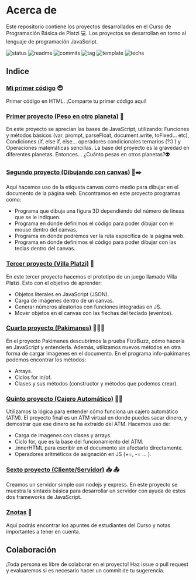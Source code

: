 # Acerca de 

Este repositorio contiene los proyectos desarrollados en el Curso de Programación Básica de Platzi 💻. Los proyectos se desarrollan en torno al lenguaje de programación JavaScript.

![status](https://img.shields.io/badge/estado-corriendo-green.svg?colorB=00C106) ![readme](https://img.shields.io/badge/readme-OK-green.svg?colorB=00C106) ![commits](https://img.shields.io/badge/commits-51-blue.svg) ![tag](https://img.shields.io/badge/tag-NO-red.svg)
![template](https://img.shields.io/badge/template-NO-red.svg) ![techs](https://img.shields.io/badge/techs-javascript—html—nodejs-orange.svg)

## Indice

### [Mi primer código](https://github.com/santiagocujaban/programacion-basica/tree/master/%23Mi%20primer%20c%C3%B3digo) 😎
Primer código en HTML. ¡Comparte tu primer código aquí!

### [Primer proyecto (Peso en otro planeta)](https://github.com/santiagocujaban/programacion-basica/tree/master/01Primer%20proyecto%20(Peso%20en%20otro%20planeta)) 🌌 
En este proyecto se aprecian las bases de JavaScript, utilizando: Funciones y métodos básicos (var, prompt, parseFloat, document.write, toFixed... etc), Condiciones (if, else if, else... operadores condicionales ternarios (?:) ) y Operaciones matemáticas sencillas. La base del proyecto es la gravedad en diferentes planetas. Entonces... ¿Cuánto pesas en otros planetas?👽

### [Segundo proyecto (Dibujando con canvas)](https://github.com/santiagocujaban/programacion-basica/tree/master/02Segundo%20proyecto%20(Dibujando%20con%20canvas)) 📑✒️
Aquí hacemos uso de la etiqueta canvas como medio para dibujar en el documento de la página web. Encontramos en este proyecto programas como:
- Programa que dibuja una figura 3D dependiendo del número de líneas que se le indiquen.
- Programa en donde definimos el código para poder dibujar con el mouse dentro del canvas.
- Programa en donde podrémos ver la ruta específica de la página web.
- Programa en donde definimos el código para poder dibujar con las teclas dentro del canvas.


### [Tercer proyecto (Villa Platzi)](https://github.com/santiagocujaban/programacion-basica/tree/master/03Tercer%20proyecto%20(Villa%20Platzi)) 🌄
En este tercer proyecto hacemos el prototipo de un juego llamado Villa Platzi. Esto con el objetivo de aprender:
- Objetos literales en JavaScript (JSON).
- Carga de imágenes dentro de un canvas.
- Generar números aleatorios con funciones integradas en JS.
- Mover objetos en el canvas con las flechas del teclado (eventos).

### [Cuarto proyecto (Pakimanes)](https://github.com/santiagocujaban/programacion-basica/tree/master/04Cuarto%20proyecto%20(Pakimanes)) 🐓🐖🐄
En el proyecto Pakimanes descubrimos la prueba FizzBuzz, cómo hacerla en JavaScript y entenderla. Además, utilizamos nuevos métodos en otra forma de cargar imagenes en el documento. En el programa info-pakimanes podemos encontrar los métodos:
- Arrays.
- Ciclos for in/of.
- Clases y sus métodos (constructor y métodos que podemos crear).

### [Quinto proyecto (Cajero Automático)](https://github.com/santiagocujaban/programacion-basica/tree/master/05Quinto%20proyecto%20(Cajero%20Autom%C3%A1tico)) 🏧💵
Utilizamos la lógica para entender cómo funciona un cajero automático (ATM). El proyecto final es un ATM virtual en donde puedes sacar dinero, y demostrar que ese dinero se ha extraído del ATM. Hacemos uso de:
- Carga de imagenes con clases y arrays.
- Ciclo for, que es la base del funcionamiento del ATM.
- .innerHTML para escribir en el documento sin afectarlo directamente.
- Operadores aritméticos de asignación en JS (+=, -= ... ).


### [Sexto proyecto (Cliente/Servidor)](https://github.com/santiagocujaban/programacion-basica/tree/master/06Sexto%20proyecto%20(Cliente%2C%20Servidor)) 📥 📤
Creamos un servidor simple con nodejs y express. En este proyecto se muestra la sintaxis básica para desarrollar un servidor con ayuda de estos dos frameworks de JavaScript.

### [Znotas](https://github.com/santiagocujaban/programacion-basica/tree/master/Znotas) 📝
Aquí podrás encontrar los apuntes de estudiantes del Curso y notas importantes a tener en cuenta.

## Colaboración
¡Toda persona es libre de colaborar en el proyecto! Haz issue o pull request y evaluaremos si es necesario hacer un commit de tu sugerencia.
